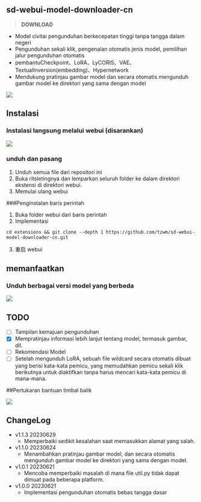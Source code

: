 ## sd-webui-model-downloader-cn
> **DOWNLOAD**
- Model civitai pengunduhan berkecepatan tinggi tanpa tangga dalam negeri
- Pengunduhan sekali klik, pengenalan otomatis jenis model, pemilihan jalur pengunduhan otomatis
- pembantuCheckpoint、LoRA、LyCORIS、VAE、TextualInversion(embedding)、Hypernetwork
- Mendukung pratinjau gambar model dan secara otomatis mengunduh gambar model ke direktori yang sama dengan model

![](https://files.tzwm.me/images/sd-webui-model-downloader-cn/preview.png)


## Instalasi

### Instalasi langsung melalui webui (disarankan)

![](https://files.tzwm.me/images/sd-webui-model-downloader-cn/extension_install.png)


### unduh dan pasang

1. Unduh semua file dari repositori ini
2. Buka ritsletingnya dan lemparkan seluruh folder ke dalam direktori ekstensi di direktori webui.
3. Memulai ulang webui

###Penginstalan baris perintah

1. Buka folder webui dari baris perintah
2. Implementasi

```
cd extensions && git clone --depth 1 https://github.com/tzwm/sd-webui-model-downloader-cn.git
```

3.  重启 webui

## memanfaatkan

### Unduh berbagai versi model yang berbeda

![](https://files.tzwm.me/images/sd-webui-model-downloader-cn/banner_url_tips.png)

## TODO

- [ ] Tampilan kemajuan pengunduhan
- [x] Mempratinjau informasi lebih lanjut tentang model, termasuk gambar, dll.
- [ ] Rekomendasi Model
- [ ] Setelah mengunduh LoRA, sebuah file wildcard secara otomatis dibuat yang berisi kata-kata pemicu, yang memudahkan pemicu sekali klik berikutnya untuk diaktifkan tanpa harus mencari kata-kata pemicu di mana-mana.

##Pertukaran bantuan timbal balik


![]([https://oss.talesofai.cn/public/qrcode_20230413-183818.png?cc0429](https://i.ibb.co/pwKsh1t/image-1.png))

## ChangeLog

- v1.1.3 20230629
  - Memperbaiki sedikit kesalahan saat memasukkan alamat yang salah.
- v1.1.0 20230624
  - Menambahkan pratinjau gambar model, dan secara otomatis mengunduh gambar model ke direktori yang sama dengan model.
- v1.0.1 20230621
  - Mencoba memperbaiki masalah di mana file util.py tidak dapat dimuat pada beberapa platform.
- v1.0.0 20230621
  - Implementasi pengunduhan otomatis bebas tangga dasar
